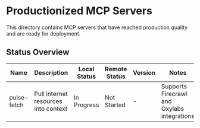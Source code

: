 # Productionized MCP Servers

This directory contains MCP servers that have reached production quality and are ready for deployment.

## Status Overview

| Name | Description | Local Status | Remote Status | Version | Notes |
|------|-------------|--------------|---------------|---------|-------|
| pulse-fetch | Pull internet resources into context | In Progress | Not Started | - | Supports Firecrawl and Oxylabs integrations |